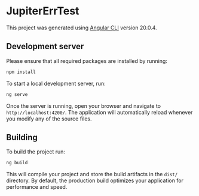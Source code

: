 # JupiterErrTest

This project was generated using [Angular CLI](https://github.com/angular/angular-cli) version 20.0.4. 

## Development server

Please ensure that all required packages are installed by running:

```bash
npm install
```

To start a local development server, run:

```bash
ng serve
```

Once the server is running, open your browser and navigate to `http://localhost:4200/`. The application will automatically reload whenever you modify any of the source files.

## Building

To build the project run:

```bash
ng build
```

This will compile your project and store the build artifacts in the `dist/` directory. By default, the production build optimizes your application for performance and speed.
